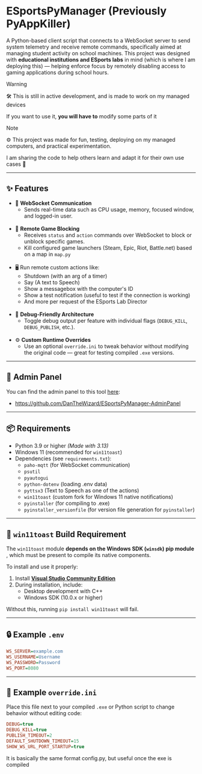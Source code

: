 # ESportsPyManager (Previously PyAppKiller)

A Python-based client script that connects to a WebSocket server to send system telemetry and receive remote commands, specifically aimed at managing student activity on school machines. This project was designed with **educational institutions and ESports labs** in mind (which is where I am deploying this) — helping enforce focus by remotely disabling access to gaming applications during school hours.

> [!Warning]
> 🛠️ This is still in active development, and is made to work on my managed devices
>
> If you want to use it, **you will have to** modify some parts of it

> [!NOTE]  
> ⚙️ This project was made for fun, testing, deploying on my managed computers, and practical experimentation.
> 
> I am sharing the code to help others learn and adapt it for their own use cases 🙂


---

## ✨ Features

- 🔌 **WebSocket Communication**
    - Sends real-time data such as CPU usage, memory, focused window, and logged-in user.
<br><br>
- 🚫 **Remote Game Blocking**  
  - Receives `status` and `action` commands over WebSocket to block or unblock specific games.
  - Kill configured game launchers (Steam, Epic, Riot, Battle.net) based on a map in `map.py`
<br><br>
- 🖥️ Run remote custom actions like:
  - Shutdown (with an arg of a timer)
  - Say (A text to Speech)
  - Show a messagebox with the computer's ID
  - Show a test notification (useful to test if the connection is working)
  - And more per request of the ESports Lab Director
<br><br>
- 🧪 **Debug-Friendly Architecture**  
  - Toggle debug output per feature with individual flags (`DEBUG_KILL`, `DEBUG_PUBLISH`, etc.).
<br><br>
- ⚙️ **Custom Runtime Overrides**  
  - Use an optional `override.ini` to tweak behavior without modifying the original code — great for testing compiled `.exe` versions.


---

## 🧮 Admin Panel
You can find the admin panel to this tool [here](https://github.com/DanTheWizard/ESportsPyManager-AdminPanel):
- https://github.com/DanTheWizard/ESportsPyManager-AdminPanel

---

## 📦 Requirements

- Python 3.9 or higher _(Made with 3.13)_
- Windows 11 (recommended for `win11toast`)
- Dependencies (see `requirements.txt`):
  - `paho-mqtt` (for WebSocket communication)
  - `psutil`
  - `pyautogui`
  - `python-dotenv` (loading .env data)
  - `pyttsx3` (Text to Speech as one of the actions)
  - `win11toast` (custom fork for Windows 11 native notifications) 
  - `pyinstaller` (for compiling to .exe)
  - `pyinstaller_versionfile` (for version file generation for `pyinstaller`)


---


## 🔧 `win11toast` Build Requirement

The `win11toast` module **depends on the Windows SDK (`winsdk`) pip module** , which must be present to compile its native components.

To install and use it properly:

1. Install **[Visual Studio Community Edition](https://visualstudio.microsoft.com/vs/community/)**  
2. During installation, include:
   - Desktop development with C++
   - Windows SDK (10.0.x or higher)

Without this, running `pip install win11toast` will fail.


---


## 🔒 Example `.env`
```ini
WS_SERVER=example.com
WS_USERNAME=Username
WS_PASSWORD=Password
WS_PORT=8080
```


---


## 📄 Example `override.ini`

Place this file next to your compiled `.exe` or Python script to change behavior without editing code:

```ini
DEBUG=true
DEBUG_KILL=true
PUBLISH_TIMEOUT=2
DEFAULT_SHUTDOWN_TIMEOUT=15
SHOW_WS_URL_PORT_STARTUP=true
```
It is basically the same format config.py, but useful once the exe is compiled